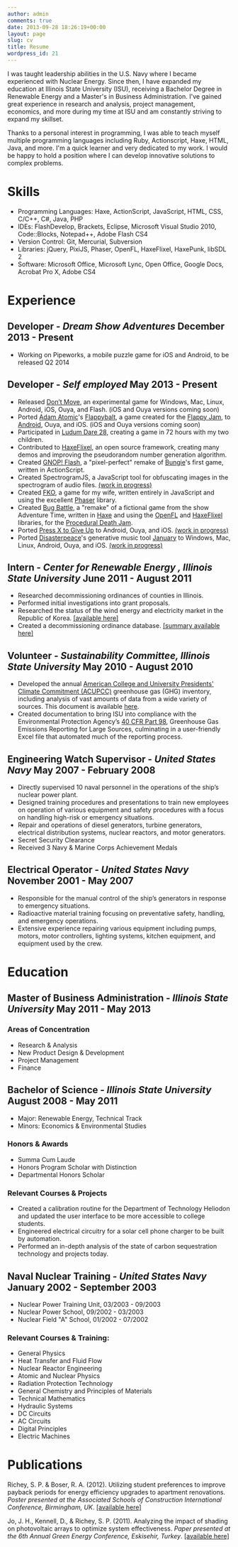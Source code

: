 ```yaml
---
author: admin
comments: true
date: 2013-09-28 18:26:19+00:00
layout: page
slug: cv
title: Resume
wordpress_id: 21
---
```


I was taught leadership abilities in the U.S. Navy where I became experienced with Nuclear Energy. Since then, I have expanded my education at Illinois State University (ISU), receiving a Bachelor Degree in Renewable Energy and a Master's in Business Administration. I've gained great experience in research and analysis, project management, economics, and more during my time at ISU and am constantly striving to expand my skillset.

Thanks to a personal interest in programming, I was able to teach myself multiple programming languages including Ruby, Actionscript, Haxe, HTML, Java, and more. I'm a quick learner and very dedicated to my work. I would be happy to hold a position where I can develop innovative solutions to complex problems.

# Skills

* Programming Languages: Haxe, ActionScript, JavaScript, HTML, CSS, C/C++, C#, Java, PHP
* IDEs: FlashDevelop, Brackets, Eclipse, Microsoft Visual Studio 2010, Code::Blocks, Notepad++, Adobe Flash CS4
* Version Control: Git, Mercurial, Subversion
* Libraries: jQuery, PixiJS, Phaser, OpenFL, HaxeFlixel, HaxePunk, libSDL 2
* Software: Microsoft Office, Microsoft Lync, Open Office, Google Docs, Acrobat Pro X, Adobe CS4

# Experience

## Developer - _Dream Show Adventures_ December 2013 - Present
* Working on Pipeworks, a mobile puzzle game for iOS and Android, to be released Q2 2014

## Developer - _Self employed_ May 2013 - Present
* Released [Don’t Move](http://steverichey.com/dontmove/), an experimental game for Windows, Mac, Linux, Android, iOS, Ouya, and Flash. (iOS and Ouya versions coming soon)
* Ported [Adam Atomic](http://adamatomic.com/)'s [Flappybalt](http://adamatomic.com/flappybalt/), a game created for the [Flappy Jam](), to [Android](https://play.google.com/store/apps/details?id=com.steverichey.flappybalt), Ouya, and iOS. (iOS and Ouya versions coming soon)
* Participated in [Ludum Dare 28](http://www.ludumdare.com/compo/ludum-dare-28/?action=preview&uid=26473), creating a game in 72 hours with my two children.
* Contributed to [HaxeFlixel](http://haxeflixel.com/), an open source framework, creating many demos and improving the pseudorandom number generation algorithm.
* Created [GNOP! Flash](http://gnop.bungie.org/), a "pixel-perfect" remake of [Bungie](http://www.bungie.net/)'s first game, written in ActionScript.
* Created SpectrogramJS, a JavaScript tool for obfuscating images in the spectrogram of audio files. [(work in progress)](https://github.com/steverichey/SpectrogramJS)
* Created [FKO](http://steverichey.com/fko/), a game for my wife, written entirely in JavaScript and using the excellent [Phaser](http://phaser.io/) library.
* Created [Bug Battle](http://steverichey.com/adventuretime/bugbattle/), a "remake" of a fictional game from the show Adventure Time, written in [Haxe](http://haxe.org/) and using the [OpenFL](http://www.openfl.org/) and [HaxeFlixel](http://haxeflixel.com/) libraries, for the [Procedural Death Jam](http://proceduraldeathjam.com/).
* Ported [Press X to Give Up](http://joon.be/toy/pressx/) to Android, Ouya, and iOS. [(work in progress)](https://github.com/steverichey/PressXtoGiveUp)
* Ported [Disasterpeace](http://disasterpeace.com/)'s generative music tool [January](http://www.january.cc/) to Windows, Mac, Linux, Android, Ouya, and iOS. [(work in progress)](https://github.com/steverichey/january)

## Intern - _Center for Renewable Energy , Illinois State University_ June 2011 - August 2011

* Researched decommissioning ordinances of counties in Illinois.
* Performed initial investigations into grant proposals.
* Researched the status of the wind energy and electricity market in the Republic of Korea. [[available here]](http://www.steverichey.com/writing-samples/energy/wind-energy-and-the-electricity-market-in-the-republic-of-korea/)
* Created a decommissioning ordinance database. [[summary available here]](http://renewableenergy.illinoisstate.edu/downloads/databases/0911DecomHandout.pdf)

## Volunteer - _Sustainability Committee, Illinois State University_ May 2010 - August 2010

* Developed the annual [American College and University Presidents' Climate Commitment (ACUPCC)](http://www.presidentsclimatecommitment.org/) greenhouse gas (GHG) inventory, including analysis of vast amounts of data from a wide variety of sources. This document is available [here](http://sustainability.illinoisstate.edu/downloads/2010_greenhouse_gas.pdf).
* Created documentation to bring ISU into compliance with the Environmental Protection Agency’s [40 CFR Part 98](http://www.epa.gov/ghgreporting/), Greenhouse Gas Emissions Reporting for Large Sources, culminating in a user-friendly Excel file that automated much of the reporting process.

## Engineering Watch Supervisor - _United States Navy_ May 2007 - February 2008

* Directly supervised 10 naval personnel in the operations of the ship’s nuclear power plant.
* Designed training procedures and presentations to train new employees on operation of various equipment and safety procedures with a focus on handling high-risk or emergency situations.
* Repair and operations of diesel generators, turbine generators, electrical distribution systems, nuclear reactors, and motor generators.
* Secret Security Clearance
* Received 3 Navy & Marine Corps Achievement Medals

## Electrical Operator - _United States Navy_ November 2001 - May 2007

* Responsible for the manual control of the ship’s generators in response to emergency situations.
* Radioactive material training focusing on preventative safety, handling, and emergency operations.
* Extensive experience repairing various equipment including pumps, motors, motor controllers, lighting systems, kitchen equipment, and equipment used by the crew.

# Education

## Master of Business Administration - _Illinois State University_ May 2011 - May 2013

### Areas of Concentration

* Research & Analysis
* New Product Design & Development
* Project Management
* Finance

## Bachelor of Science - _Illinois State University_ August 2008 - May 2011

* Major: Renewable Energy, Technical Track
* Minors: Economics & Environmental Studies

### Honors & Awards

* Summa Cum Laude
* Honors Program Scholar with Distinction
* Departmental Honors Scholar

### Relevant Courses & Projects

* Created a calibration routine for the Department of Technology Heliodon and updated the user interface to be more accessible to college students.
* Engineered electrical circuitry for a solar cell phone charger to be built by automation.
* Performed an in-depth analysis of the state of carbon sequestration technology and projects today.

## Naval Nuclear Training - _United States Navy_ January 2002 - September 2003

* Nuclear Power Training Unit, 03/2003 - 09/2003
* Nuclear Power School, 09/2002 - 03/2003
* Nuclear Field "A" School, 01/2002 - 07/2002

### Relevant Courses & Training:

* General Physics
* Heat Transfer and Fluid Flow
* Nuclear Reactor Engineering
* Atomic and Nuclear Physics
* Radiation Protection Technology
* General Chemistry and Principles of Materials
* Technical Mathematics
* Hydraulic Systems
* DC Circuits
* AC Circuits
* Digital Principles
* Electric Machines

# Publications

Richey, S. P. & Boser, R. A. (2012). Utilizing student preferences to improve payback periods for energy efficiency upgrades to apartment renovations. _Poster presented at the Associated Schools of Construction International Conference, Birmingham, UK_. [[available here]](http://ascpro.ascweb.org/chair/rip/RIP101002012.pdf)

Jo, J. H., Kennell, D., & Richey, S. P. (2011). Analyzing the impact of shading on photovoltaic arrays to optimize system effectiveness. _Paper presented at the 6th Annual Green Energy Conference, Eskisehir, Turkey_. [[available here]](http://www.steverichey.com/downloads/IGEC_VI_2011_185.pdf)
